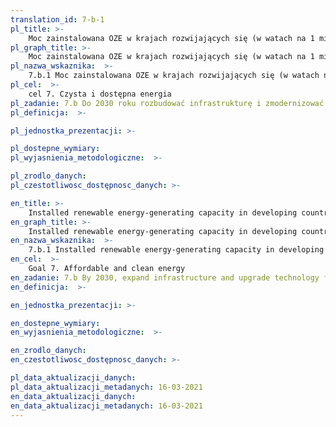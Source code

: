 ```yaml
---
translation_id: 7-b-1
pl_title: >-
    Moc zainstalowana OZE w krajach rozwijających się (w watach na 1 mieszkańca)
pl_graph_title: >-
    Moc zainstalowana OZE w krajach rozwijających się (w watach na 1 mieszkańca)
pl_nazwa_wskaznika:  >-
    7.b.1 Moc zainstalowana OZE w krajach rozwijających się (w watach na 1 mieszkańca)
pl_cel:  >-
    cel 7. Czysta i dostępna energia
pl_zadanie: 7.b Do 2030 roku rozbudować infrastrukturę i zmodernizować technologie umożliwiające dostęp do nowoczesnych i zrównoważonych usług energetycznych dla wszystkich mieszkańców krajów rozwijających się, w szczególności państw najmniej rozwiniętych, rozwijających się małych państw wyspiarskich i krajów śródlądowych, zgodnie z ich programami rozwojowymi.
pl_definicja:  >-

pl_jednostka_prezentacji: >-

pl_dostepne_wymiary:
pl_wyjasnienia_metodologiczne:  >-

pl_zrodlo_danych:
pl_czestotliwosc_dostępnosc_danych: >-

en_title: >-
    Installed renewable energy-generating capacity in developing countries (in watts per capita)
en_graph_title: >-
    Installed renewable energy-generating capacity in developing countries (in watts per capita)
en_nazwa_wskaznika:  >-
    7.b.1 Installed renewable energy-generating capacity in developing countries (in watts per capita)
en_cel:  >-
    Goal 7. Affordable and clean energy
en_zadanie: 7.b By 2030, expand infrastructure and upgrade technology for supplying modern and sustainable energy services for all in developing countries, in particular least developed countries, small island developing States and landlocked developing countries, in accordance with their respective programmes of support
en_definicja:  >-

en_jednostka_prezentacji: >-

en_dostepne_wymiary:
en_wyjasnienia_metodologiczne:  >-

en_zrodlo_danych:
en_czestotliwosc_dostępnosc_danych: >-

pl_data_aktualizacji_danych:
pl_data_aktualizacji_metadanych: 16-03-2021
en_data_aktualizacji_danych:
en_data_aktualizacji_metadanych: 16-03-2021
---
```

